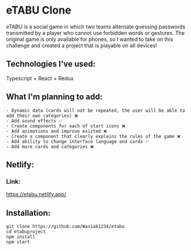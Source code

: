 # eTABU Clone
eTABU is a social game in which two teams alternate guessing passwords transmitted by a player who cannot use forbidden words or gestures. The original game is only available for phones, so I wanted to take on this challenge and created a project that is playable on all devices!

## Technologies I've used:
Typescript + React + Redux

## What I'm planning to add:

    - Dynamic data (cards will not be repeated, the user will be able to add their own categories) ❌
    - Add sound effects ✅
    - Create components for each of start icons ❌
    - Add animations and improve existed ❌
    - Create a component that clearly explains the rules of the game ❌
    - Add ability to change interface language and cards ✅
    - Add more cards and categories ❌

## Netlify:
### Link:
https://etabu.netlify.app/
## Installation:
```
git clone https://github.com/Wasiak1234/etabu
cd etabuproject
npm install
npm start
```
